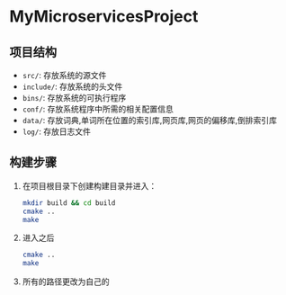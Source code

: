 # MyMicroservicesProject

## 项目结构
- `src/`: 存放系统的源文件
- `include/`: 存放系统的头文件
- `bins/`: 存放系统的可执行程序
- `conf/`: 存放系统程序中所需的相关配置信息
- `data/`: 存放词典,单词所在位置的索引库,网页库,网页的偏移库,倒排索引库
- `log/`: 存放日志文件

## 构建步骤
1. 在项目根目录下创建构建目录并进入：
   ```bash
   mkdir build && cd build
   cmake ..
   make
2. 进入之后
   ```bash
   cmake ..
   make
3. 所有的路径更改为自己的
